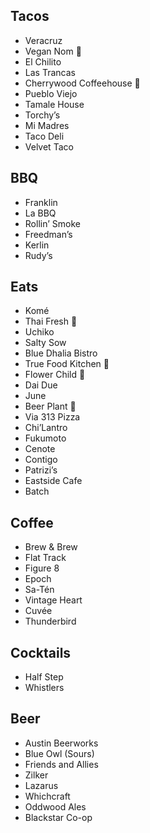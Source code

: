 ## Tacos

- Veracruz
- Vegan Nom 🌱
- El Chilito
- Las Trancas
- Cherrywood Coffeehouse 🌱
- Pueblo Viejo
- Tamale House
- Torchy’s
- Mi Madres
- Taco Deli
- Velvet Taco

## BBQ

- Franklin
- La BBQ
- Rollin’ Smoke
- Freedman’s
- Kerlin
- Rudy’s

## Eats

- Komé
- Thai Fresh 🌱
- Uchiko
- Salty Sow
- Blue Dhalia Bistro
- True Food Kitchen 🌱
- Flower Child 🌱
- Dai Due
- June
- Beer Plant 🌱
- Via 313 Pizza
- Chi’Lantro
- Fukumoto
- Cenote
- Contigo
- Patrizi’s
- Eastside Cafe
- Batch

## Coffee

- Brew & Brew
- Flat Track
- Figure 8
- Epoch
- Sa-Tén
- Vintage Heart
- Cuvée
- Thunderbird

## Cocktails

- Half Step
- Whistlers

## Beer

- Austin Beerworks
- Blue Owl (Sours)
- Friends and Allies
- Zilker
- Lazarus
- Whichcraft
- Oddwood Ales
- Blackstar Co-op

